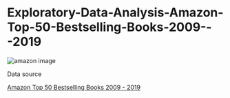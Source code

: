# Exploratory-Data-Analysis-Amazon-Top-50-Bestselling-Books-2009---2019

![amazon image](https://www.ft.com/__origami/service/image/v2/images/raw/https%3A%2F%2Fd1e00ek4ebabms.cloudfront.net%2Fproduction%2Fbbdd464a-04e2-4a5a-8cbe-198465d68fdb.jpg?dpr=1&fit=scale-down&source=next&width=700)

Data source

[Amazon Top 50 Bestselling Books 2009 - 2019](https://www.kaggle.com/datasets/sootersaalu/amazon-top-50-bestselling-books-2009-2019)

